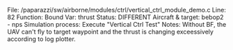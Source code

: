 File: /paparazzi/sw/airborne/modules/ctrl/vertical_ctrl_module_demo.c
Line: 82
Function: Bound
Var: thrust
Status: DIFFERENT
Aircraft & target: bebop2 - nps
Simulation process: Execute "Vertical Ctrl Test"
Notes: Without BF, the UAV can't fly to target waypoint and the thrust is changing exceessively according to log plotter.
